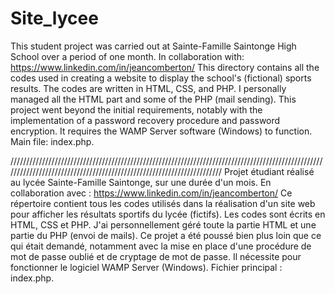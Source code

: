 # Site_lycee
This student project was carried out at Sainte-Famille Saintonge High School over a period of one month. In collaboration with: https://www.linkedin.com/in/jeancomberton/
This directory contains all the codes used in creating a website to display the school's (fictional) sports results.
The codes are written in HTML, CSS, and PHP. I personally managed all the HTML part and some of the PHP (mail sending).
This project went beyond the initial requirements, notably with the implementation of a password recovery procedure and password encryption.
It requires the WAMP Server software (Windows) to function.
Main file: index.php.

//////////////////////////////////////////////////////////////////////////////////////////////////////////////////////////////////////////////////////////////////////
Projet étudiant réalisé au lycée Sainte-Famille Saintonge, sur une durée d'un mois. En collaboration avec : https://www.linkedin.com/in/jeancomberton/
Ce répertoire contient tous les codes utilisés dans la réalisation d'un site web pour afficher les résultats sportifs du lycée (fictifs).
Les codes sont écrits en HTML, CSS et PHP. J'ai personnellement géré toute la partie HTML et une partie du PHP (envoi de mails).
Ce projet a été poussé bien plus loin que ce qui était demandé, notamment avec la mise en place d'une procédure de mot de passe oublié et de cryptage de mot de passe.
Il nécessite pour fonctionner le logiciel WAMP Server (Windows).
Fichier principal : index.php.

